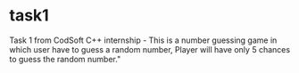# task1
Task 1 from CodSoft C++ internship - This is a number guessing game in which user have to guess a random number, Player will have only 5 chances to guess the random number."
